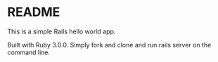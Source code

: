 # README

This is a simple Rails hello world app. 

Built with Ruby 3.0.0. Simply fork and clone and run rails server on the command line. 
